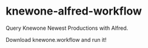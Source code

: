 # knewone-alfred-workflow
Query Knewone Newest Productions with Alfred.

Download knewone.workflow and run it!
